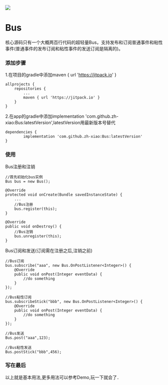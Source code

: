[![](https://jitpack.io/v/zh-xiao/Bus.svg)](https://jitpack.io/#zh-xiao/Bus)
# Bus 
核心源码只有一个大概两百行代码的超轻量Bus，支持发布和订阅普通事件和粘性事件(普通事件的发布订阅和粘性事件的发送订阅是隔离的)。
### 添加步骤
1.在项目的gradle中添加maven { url 'https://jitpack.io' }

	allprojects {
		repositories {
			...
			maven { url 'https://jitpack.io' }
		}
	}
2.在app的gradle中添加implementation 'com.github.zh-xiao:Bus:latestVersion',latestVersion用最新版本号替代

	dependencies {
	        implementation 'com.github.zh-xiao:Bus:latestVersion'
	}
### 使用
Bus注册和注销
```
//首先初始化bus实例
Bus bus = new Bus();

@Override
protected void onCreate(Bundle savedInstanceState) {
    ...
    //Bus注册
    bus.register(this);
}

@Override
public void onDestroy() {
    //Bus注销
    bus.unregister(this);
}
```
Bus订阅和发送(订阅需在注册之后,注销之前)
```
//Bus订阅
bus.subscribe("aaa", new Bus.OnPostListener<Integer>() {
    @Override
    public void onPost(Integer eventData) {
        //do something
    }
});

//Bus粘性订阅
bus.subscribeStick("bbb", new Bus.OnPostListener<Integer>() {
    @Override
    public void onPost(Integer eventData) {
        //do something
    }
});
         
//Bus发送
Bus.post("aaa",123);

//Bus粘性发送
Bus.postStick("bbb",456);

```
### 写在最后
以上就是基本用法,更多用法可以参考Demo,玩一下就会了．
